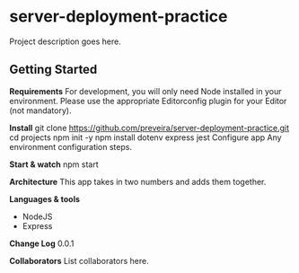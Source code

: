 # server-deployment-practice #

Project description goes here.

## Getting Started ##
**Requirements**
For development, you will only need Node installed in your environment. Please use the appropriate Editorconfig plugin for your Editor (not mandatory).

**Install**
git clone https://github.com/preveira/server-deployment-practice.git
cd projects
npm init -y
npm install dotenv express jest
Configure app
Any environment configuration steps.

**Start & watch**
npm start

**Architecture**
This app takes in two numbers and adds them together.

**Languages & tools**
- NodeJS
- Express

**Change Log**
0.0.1

**Collaborators**
List collaborators here.